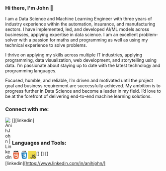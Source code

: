 
### Hi there, I'm John 👋 

I am a Data Science and Machine Learning Engineer with three years of industry experience within the automation, insurance, and manufacturing sectors. I have implemented, led, and developed AI/ML models across businesses, applying expertise in data science. I am an excellent problem-solver with a passion for maths and programming as well as using my technical experience to solve problems.

I thrive on applying my skills across multiple IT industries, applying programming, data visualization, web development, and storytelling using data. I’m passionate about staying up to date with the latest technology and programming languages.

Focused, humble, and reliable, I’m driven and motivated until the project goal and business requirement are successfully achieved. My ambition is to progress further in Data Science and become a leader in my field. I’d love to be at the forefront of delivering end-to-end machine learning solutions.

### Connect with me:

[<img align="left" alt="AnihJohn | LinkedIn" width="22px" src="https://cdn.jsdelivr.net/npm/simple-icons@v3/icons/linkedin.svg" />][linkedin]

<br />

### Languages and Tools:
[<img align="left" alt="HTML5" width="26px" src="https://raw.githubusercontent.com/github/explore/80688e429a7d4ef2fca1e82350fe8e3517d3494d/topics/html/html.png" />]
[<img align="left" alt="CSS3" width="26px" src="https://raw.githubusercontent.com/github/explore/80688e429a7d4ef2fca1e82350fe8e3517d3494d/topics/css/css.png" />]
[<img align="left" alt="JavaScript" width="26px" src="https://raw.githubusercontent.com/github/explore/80688e429a7d4ef2fca1e82350fe8e3517d3494d/topics/javascript/javascript.png" />]


[linkedin][https://www.linkedin.com/in/anihjohn/]
